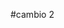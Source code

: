 <!-- CREO UN MAIN MD PARA PROBAR SI SE EDITA EN LA NUVE,
Y VER SI CONSIGO, Q CON LOS DIRECTORIOS Q CREE AL PRINCIPIO (ADRI)
PODER MODIFICARLO Y QUE ME SUCEDE AL TENER INCOMPATIBILIDADES -->
#cambio 2 
